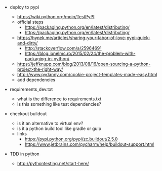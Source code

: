 - deploy to pypi
  - https://wiki.python.org/moin/TestPyPI
  - official steps
    - https://packaging.python.org/en/latest/distributing/
    - https://packaging.python.org/en/latest/distributing/
  - https://hynek.me/articles/sharing-your-labor-of-love-pypi-quick-and-dirty/
    - http://stackoverflow.com/a/25964691
    - https://blog.ionelmc.ro/2015/02/24/the-problem-with-packaging-in-python/
  - https://jeffknupp.com/blog/2013/08/16/open-sourcing-a-python-project-the-right-way/
  - http://www.pydanny.com/cookie-project-templates-made-easy.html
  - add dependencies

- requirements_dev.txt
  - what is the difference to requirements.txt
  - is this something like test dependencies?

- checkout buildout
  - is it an alternative to virtual env?
  - is it a python build tool like gradle or gulp
  - links
    - https://pypi.python.org/pypi/zc.buildout/2.5.0
    - https://www.jetbrains.com/pycharm/help/buildout-support.html

- TDD in python
  - http://pythontesting.net/start-here/